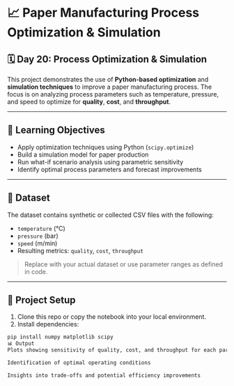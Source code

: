 # 📈 Paper Manufacturing Process Optimization & Simulation

## 🗓️ Day 20: Process Optimization & Simulation

This project demonstrates the use of **Python-based optimization** and **simulation techniques** to improve a paper manufacturing process. The focus is on analyzing process parameters such as temperature, pressure, and speed to optimize for **quality**, **cost**, and **throughput**.

---

## 🎯 Learning Objectives

- Apply optimization techniques using Python (`scipy.optimize`)
- Build a simulation model for paper production
- Run what-if scenario analysis using parametric sensitivity
- Identify optimal process parameters and forecast improvements

---

## 📁 Dataset

The dataset contains synthetic or collected CSV files with the following:

- `temperature` (°C)
- `pressure` (bar)
- `speed` (m/min)
- Resulting metrics: `quality`, `cost`, `throughput`

> Replace with your actual dataset or use parameter ranges as defined in code.

---

## 🔧 Project Setup

1. Clone this repo or copy the notebook into your local environment.
2. Install dependencies:

```bash
pip install numpy matplotlib scipy
📊 Output
Plots showing sensitivity of quality, cost, and throughput for each parameter

Identification of optimal operating conditions

Insights into trade-offs and potential efficiency improvements
